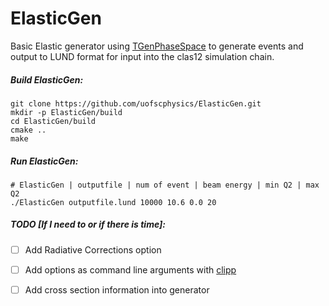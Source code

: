 # ElasticGen

 Basic Elastic generator using [TGenPhaseSpace](https://root.cern.ch/doc/master/classTGenPhaseSpace.html) to generate events and output to LUND format for input into the clas12 simulation chain. 



##### Build ElasticGen:

```shell
git clone https://github.com/uofscphysics/ElasticGen.git
mkdir -p ElasticGen/build
cd ElasticGen/build
cmake .. 
make
```



##### Run ElasticGen:

```shell
# ElasticGen | outputfile | num of event | beam energy | min Q2 | max Q2
./ElasticGen outputfile.lund 10000 10.6 0.0 20
```





##### TODO [If I need to or if there is time]:

- [ ] Add Radiative Corrections option

- [ ] Add options as command line arguments with [clipp](https://github.com/muellan/clipp)

- [ ] Add cross section information into generator



